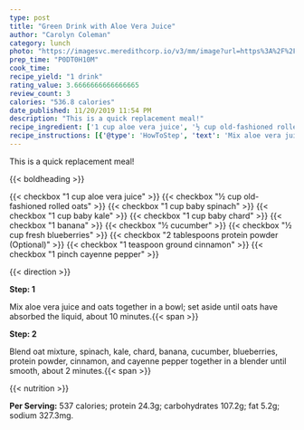 ```yaml
---
type: post
title: "Green Drink with Aloe Vera Juice"
author: "Carolyn Coleman"
category: lunch
photo: "https://imagesvc.meredithcorp.io/v3/mm/image?url=https%3A%2F%2Fimages.media-allrecipes.com%2Fuserphotos%2F3021592.jpg"
prep_time: "P0DT0H10M"
cook_time: 
recipe_yield: "1 drink"
rating_value: 3.6666666666666665
review_count: 3
calories: "536.8 calories"
date_published: 11/20/2019 11:54 PM
description: "This is a quick replacement meal!"
recipe_ingredient: ['1 cup aloe vera juice', '½ cup old-fashioned rolled oats', '1 cup baby spinach', '1 cup baby kale', '1 cup baby chard', '1 banana', '½ cucumber', '½ cup fresh blueberries', '2 tablespoons protein powder', '1 teaspoon ground cinnamon', '1 pinch cayenne pepper']
recipe_instructions: [{'@type': 'HowToStep', 'text': 'Mix aloe vera juice and oats together in a bowl; set aside until oats have absorbed the liquid, about 10 minutes.\n'}, {'@type': 'HowToStep', 'text': 'Blend oat mixture, spinach, kale, chard, banana, cucumber, blueberries, protein powder, cinnamon, and cayenne pepper together in a blender until smooth, about 2 minutes.\n'}]
---
```


This is a quick replacement meal! 

{{< boldheading >}}

{{< checkbox "1 cup aloe vera juice" >}}
{{< checkbox "½ cup old-fashioned rolled oats" >}}
{{< checkbox "1 cup baby spinach" >}}
{{< checkbox "1 cup baby kale" >}}
{{< checkbox "1 cup baby chard" >}}
{{< checkbox "1  banana" >}}
{{< checkbox "½  cucumber" >}}
{{< checkbox "½ cup fresh blueberries" >}}
{{< checkbox "2 tablespoons protein powder  (Optional)" >}}
{{< checkbox "1 teaspoon ground cinnamon" >}}
{{< checkbox "1 pinch cayenne pepper" >}}


{{< direction >}}

**Step: 1**

Mix aloe vera juice and oats together in a bowl; set aside until oats have absorbed the liquid, about 10 minutes.{{< span >}}

**Step: 2**

Blend oat mixture, spinach, kale, chard, banana, cucumber, blueberries, protein powder, cinnamon, and cayenne pepper together in a blender until smooth, about 2 minutes.{{< span >}}

{{< nutrition >}}

**Per Serving:** 537 calories; protein 24.3g; carbohydrates 107.2g; fat 5.2g; sodium 327.3mg.